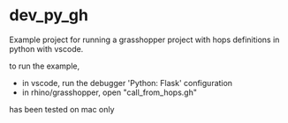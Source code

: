 # dev_py_gh

Example project for running a grasshopper project with hops definitions in python with vscode.

to run the example,

- in vscode, run the debugger 'Python: Flask' configuration
- in rhino/grasshopper, open "call_from_hops.gh"

has been tested on mac only
